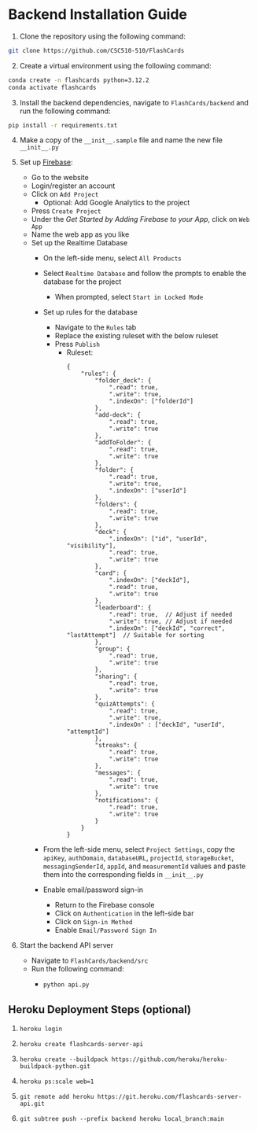 # Backend Installation Guide

1. Clone the repository using the following command:

```bash
git clone https://github.com/CSC510-510/FlashCards
```

2. Create a virtual environment using the following command:

```bash
conda create -n flashcards python=3.12.2
conda activate flashcards
```

3. Install the backend dependencies, navigate to `FlashCards/backend` and run the following command:
```bash
pip install -r requirements.txt
```

4. Make a copy of the `__init__.sample` file and name the new file `__init__.py`

5. Set up [Firebase](https://firebase.google.com/):
   - Go to the website
   - Login/register an account
   - Click on `Add Project`
     - Optional: Add Google Analytics to the project
   - Press `Create Project`
   - Under the _Get Started by Adding Firebase to your App_, click on `Web App`
   - Name the web app as you like
   - Set up the Realtime Database
     - On the left-side menu, select `All Products`
     - Select `Realtime Database` and follow the prompts to enable the database for the project
       - When prompted, select `Start in Locked Mode`
     - Set up rules for the database
       - Navigate to the `Rules` tab
       - Replace the existing ruleset with the below ruleset
       - Press `Publish`
         - Ruleset:
            ```
            {
                "rules": {
                    "folder_deck": {
                        ".read": true,
                        ".write": true,
                        ".indexOn": ["folderId"]
                    },
                    "add-deck": {
                        ".read": true,
                        ".write": true
                    },
                    "addToFolder": {
                        ".read": true,
                        ".write": true
                    },
                    "folder": {
                        ".read": true,
                        ".write": true,
                        ".indexOn": ["userId"]
                    },
                    "folders": {
                        ".read": true,
                        ".write": true
                    },
                    "deck": {
                        ".indexOn": ["id", "userId", "visibility"],
                        ".read": true,
                        ".write": true
                    },
                    "card": {
                        ".indexOn": ["deckId"],
                        ".read": true,
                        ".write": true
                    },
                    "leaderboard": {
                        ".read": true,  // Adjust if needed
                        ".write": true, // Adjust if needed
                        ".indexOn": ["deckId", "correct", "lastAttempt"]  // Suitable for sorting
                    },
                    "group": {
                        ".read": true,
                        ".write": true
                    },
                    "sharing": {
                        ".read": true,
                        ".write": true
                    },
                    "quizAttempts": {
                        ".read": true,
                        ".write": true,
                        ".indexOn" : ["deckId", "userId", "attemptId"]
                    },
                    "streaks": {
                        ".read": true,
                        ".write": true
                    },
                    "messages": {
                        ".read": true,
                        ".write": true
                    },
                    "notifications": {
                        ".read": true,
                        ".write": true
                    }
                }
            }
            ```

     - From the left-side menu, select `Project Settings`, copy the `apiKey`, `authDomain`, `databaseURL`, `projectId`, `storageBucket`, `messagingSenderId`, `appId`, and `measurementId` values and paste them into the corresponding fields in `__init__.py`
     - Enable email/password sign-in
       - Return to the Firebase console
       - Click on `Authentication` in the left-side bar
       - Click on `Sign-in Method`
       - Enable `Email/Password Sign In`
      
6. Start the backend API server
   - Navigate to `FlashCards/backend/src`
   - Run the following command:
     - ```bash
       python api.py
       ```

## Heroku Deployment Steps (optional)
1. ```heroku login```

2. ```heroku create flashcards-server-api```

3. ```heroku create --buildpack https://github.com/heroku/heroku-buildpack-python.git```

4. ```heroku ps:scale web=1```

5. ```git remote add heroku https://git.heroku.com/flashcards-server-api.git```

6. ```git subtree push --prefix backend heroku local_branch:main```


